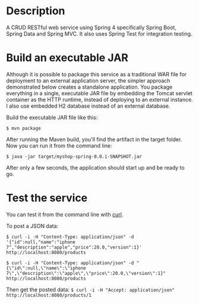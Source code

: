 # Description

A CRUD RESTful web service using Spring 4 specifically Spring Boot, Spring Data and Spring MVC.
It also uses Spring Test for integration testing.

# Build an executable JAR

Although it is possible to package this service as a traditional WAR file for deployment to an external application server, the simpler approach demonstrated below creates a standalone application. You package everything in a single, executable JAR file by embedding the Tomcat servlet container as the HTTP runtime, instead of deploying to an external instance. I also use embedded H2 database instead of an external database.

Build the executable JAR file like this:

`$ mvn package`

After running the Maven build, you'll find the artifact in the target folder.
Now you can run it from the command line:

`$ java -jar target/myshop-spring-0.0.1-SNAPSHOT.jar`

After only a few seconds, the application should start up and be ready to go.

# Test the service

You can test it from the command line with [curl](https://curl.haxx.se).

To post a JSON data:
```
$ curl -i -H "Content-Type: application/json" -d '{"id":null,"name":"iphone 7","description":"apple","price":20.0,"version":1}' http://localhost:8080/products
```
`$ curl -i -H "Content-Type: application/json" -d "{\"id\":null,\"name\":\"iphone 7\",\"description\":\"apple\",\"price\":20.0,\"version\":1}" http://localhost:8080/products`

Then get the posted data:
`$ curl -i -H "Accept: application/json" http://localhost:8080/products/1`
